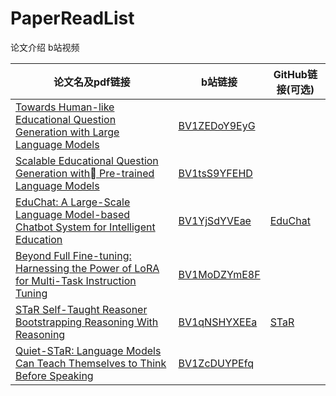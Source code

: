 # PaperReadList
论文介绍 b站视频

| 论文名及pdf链接 | b站链接 | GitHub链接(可选) |
|-----------------|---------|-------|
| [Towards Human-like Educational Question Generation with Large Language Models](https://link.springer.com/chapter/10.1007/978-3-031-11644-5_13) | [BV1ZEDoY9EyG](https://www.bilibili.com/video/BV1ZEDoY9EyG/) | |
| [Scalable Educational Question Generation with Pre-trained Language Models](https://arxiv.org/abs/2305.07871)  | [BV1tsS9YFEHD](https://www.bilibili.com/video/BV1tsS9YFEHD/)  |   |
| [EduChat: A Large-Scale Language Model-based Chatbot System for Intelligent Education](https://arxiv.org/abs/2308.02773)   | [BV1YjSdYVEae](https://www.bilibili.com/video/BV1YjSdYVEae/)   |  [EduChat](https://github.com/ECNU-ICALK/EduChat)  |
| [Beyond Full Fine-tuning: Harnessing the Power of LoRA for Multi-Task Instruction Tuning](https://aclanthology.org/2024.lrec-main.206/)   | [BV1MoDZYmE8F](https://www.bilibili.com/video/BV1MoDZYmE8F)   |    |
| [STaR Self-Taught Reasoner Bootstrapping Reasoning With Reasoning](https://arxiv.org/abs/2203.14465)   | [BV1qNSHYXEEa](https://www.bilibili.com/video/BV1qNSHYXEEa/)   | [STaR](https://github.com/ezelikman/STaR)   |
| [Quiet-STaR: Language Models Can Teach Themselves to Think Before Speaking](https://arxiv.org/pdf/2403.09629)   | [BV1ZcDUYPEfq](https://www.bilibili.com/video/BV1ZcDUYPEfq/)   |    |
